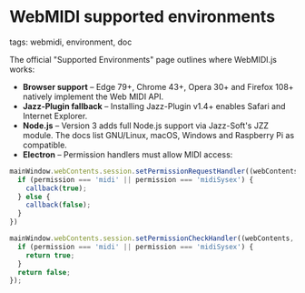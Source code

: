 # WebMIDI supported environments

tags: webmidi, environment, doc

The official "Supported Environments" page outlines where WebMIDI.js works:

* **Browser support** – Edge 79+, Chrome 43+, Opera 30+ and Firefox 108+ natively implement the Web MIDI API.
* **Jazz-Plugin fallback** – Installing Jazz-Plugin v1.4+ enables Safari and Internet Explorer.
* **Node.js** – Version 3 adds full Node.js support via Jazz-Soft's JZZ module. The docs list GNU/Linux, macOS, Windows and Raspberry Pi as compatible.
* **Electron** – Permission handlers must allow MIDI access:

```javascript
mainWindow.webContents.session.setPermissionRequestHandler((webContents, permission, callback, details) => {
  if (permission === 'midi' || permission === 'midiSysex') {
    callback(true);
  } else {
    callback(false);
  }
})

mainWindow.webContents.session.setPermissionCheckHandler((webContents, permission, requestingOrigin) => {
  if (permission === 'midi' || permission === 'midiSysex') {
    return true;
  }
  return false;
});
```
